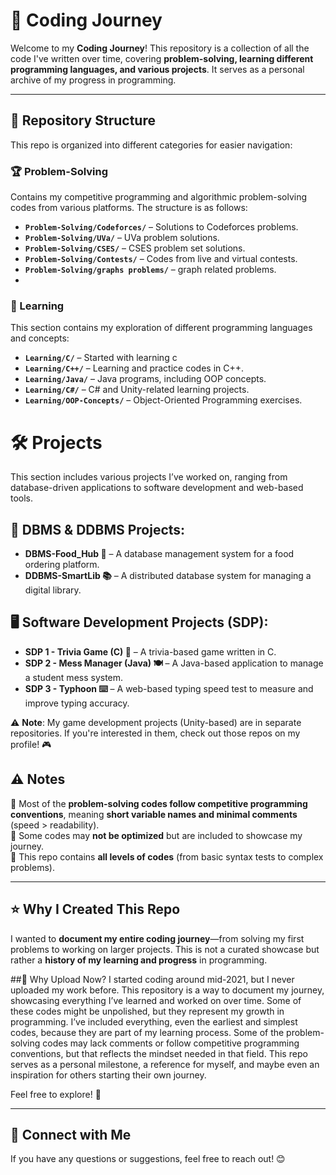 # 🚀 Coding Journey

Welcome to my **Coding Journey**! This repository is a collection of all the code I've written over time, covering **problem-solving,
learning different programming languages, and various projects**. It serves as a personal archive of my progress in programming.

---

## 📂 Repository Structure

This repo is organized into different categories for easier navigation:

### 🏆 Problem-Solving  
Contains my competitive programming and algorithmic problem-solving codes from various platforms. The structure is as follows:  
- **`Problem-Solving/Codeforces/`** – Solutions to Codeforces problems.  
- **`Problem-Solving/UVa/`** – UVa problem solutions.  
- **`Problem-Solving/CSES/`** – CSES problem set solutions.  
- **`Problem-Solving/Contests/`** – Codes from live and virtual contests.  
- **`Problem-Solving/graphs problems/`** – graph related problems.
- 
### 📖 Learning  
This section contains my exploration of different programming languages and concepts:  
- **`Learning/C/`** – Started with learning c  
- **`Learning/C++/`** – Learning and practice codes in C++.  
- **`Learning/Java/`** – Java programs, including OOP concepts.  
- **`Learning/C#/`** – C# and Unity-related learning projects.    
- **`Learning/OOP-Concepts/`** – Object-Oriented Programming exercises.  

# 🛠️ Projects

This section includes various projects I’ve worked on, ranging from database-driven applications to software development and web-based tools.

## 📌 DBMS & DDBMS Projects:
- **DBMS-Food_Hub 🍔** – A database management system for a food ordering platform.
- **DDBMS-SmartLib 📚** – A distributed database system for managing a digital library.

## 🖥️ Software Development Projects (SDP):
- **SDP 1 - Trivia Game (C) 🎲** – A trivia-based game written in C.
- **SDP 2 - Mess Manager (Java) 🍽️** – A Java-based application to manage a student mess system.
- **SDP 3 - Typhoon ⌨️** – A web-based typing speed test to measure and improve typing accuracy.

⚠ **Note**: My game development projects (Unity-based) are in separate repositories. If you're interested in them, check out those repos on my profile! 🎮


## ⚠️ Notes  
🔹 Most of the **problem-solving codes follow competitive programming conventions**, meaning **short variable names and minimal comments** (speed > readability).  
🔹 Some codes may **not be optimized** but are included to showcase my journey.  
🔹 This repo contains **all levels of codes** (from basic syntax tests to complex problems).  

---

## ⭐ Why I Created This Repo  
I wanted to **document my entire coding journey**—from solving my first problems to working on larger projects.
This is not a curated showcase but rather a **history of my learning and progress** in programming.  

##📌 Why Upload Now?
I started coding around mid-2021, but I never uploaded my work before. This repository is a way to document my journey, 
showcasing everything I’ve learned and worked on over time. Some of these codes might be unpolished, but they represent my growth in programming.
I’ve included everything, even the earliest and simplest codes, because they are part of my learning process.
Some of the problem-solving codes may lack comments or follow competitive programming conventions, but that reflects the mindset needed in that field.
This repo serves as a personal milestone, a reference for myself, and maybe even an inspiration for others starting their own journey.

Feel free to explore! 🚀  

---

## 🔗 Connect with Me  
If you have any questions or suggestions, feel free to reach out! 😊  
